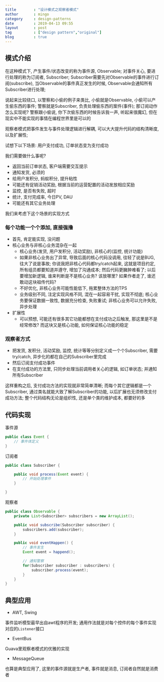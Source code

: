 ```yaml
---
title        : "设计模式之观察者模式"
author       : mingo
category     : design-patterns
date         : 2019-04-13 09:55
layout       : post
tag          : ["design pattern","original"]
blog         : true
---
```


## 模式介绍

在这种模式下, 产生事件/状态改变的称为事件源, Observable; 对事件关心, 要进行处理的称为订阅者, Subscriber;
Subscriber需要先对Observable的事件进行订阅(subscribe), 当Observable的事件真正发生的时候, Observable会通知所有Subscriber进行处理;

说起来比较绕口, 以警察和小偷的例子来类比, 小偷就是Observable, 小偷可以产生偷东西的事件; 警察就是Subscriber, 负责处理偷东西的案件(事件); 那订阅动作怎么实现呢?
警察跟小偷说, 你下次偷东西的时候告诉我一声, 听起来很魔幻, 但在现实中不能实现的事情在编程世界里是可以的

观察者模式把事件发生与事件处理逻辑进行解耦, 可以大大提升代码的结构清晰度, 以及扩展性; 

试想下以下场景: 
    用户支付成功, 订单状态变为支付成功

我们需要做什么事呢? 

- 返回当前订单状态, 客户端需要交互提示
- 通知发货, 必须的
- 给用户发积分, 蚂蚁积分, 提升粘性
- 可能还有促销活动奖励, 根据当前的运营配置的活动发放相应奖励
- 监控, 是否有失败, 超时
- 统计, 支付完成率, 今日PV, DAU
- 可能还有其它业务处理

我们来考虑下这个场景的实现方式

### 每个功能一个个添加, 直接强撸
- 首先, 肯定能实现, 没问题
- 核心业务与非核心业务混杂在一起
    + 核心业务(发货, 用户发积分, 活动奖励), 非核心的(监控, 统计功能)
    + 如果非核心业务出了异常, 导致后面的核心代码没调用, 往轻了说是BUG, 往大了说是事故; 你说我把非核心代码都try/catch起来, 这就是项目约定, 所有组员都要知道并遵守, 增加了沟通成本; 然后代码更臃肿难看了; 以后要增加新逻辑, 谁来判断是不是核心业务? 该放哪里? 如果作者走了, 谁还敢动这块祖传代码? 
    + 不好优化, 非核心业务可能性能低下, 拖累整体方法的TPS
    + 业务级别不同, 注定实现风格不同, 混在一起容易干扰, 实现不彻底; 核心业务要保证数据一致性, 数据充分检查, 失败重试; 非核心业务可以允许失败, 异步处理
- 扩展性
    + 可以预想, 可能还有很多其它功能都想在支付成功之后触发, 那这里是不是经常修改? 而这块又是核心功能, 如何保证核心功能的稳定

### 观察者方式

- 把发货, 发积分, 活动奖励, 监控, 统计等等分别定义成一个个Subscriber, 需要try/catch, 异步化的都在自己的Subscriber里完成
- 然后订阅支付成功事件
- 在支付成功的方法里, 只同步处理当前调用者关心的逻辑, 如订单状态; 并通知所有Subscriber

这样重构之后, 支付成功方法的实现就非常简单清晰; 而每个其它逻辑都是一个Subscriber, 通过类名就能大致了解Subscriber的功能, 以后扩展也无须修改支付成功方法;
整个代码结构无论是组织性, 还是单个类的维护成本, 都要好的多

## 代码实现

事件源

```java
public class Event {
    // 事件体定义
}
```

订阅者

```java
public class Subscriber {

    public void process(Event event) {
        // 开始处理事件
    }

}
```

观察者
```java
public class Observable {
    private List<Subscriber> subscribers = new ArrayList();

    public void subscribe(Subscriber subscriber) {
        subscribers.add(subscriber);
    }

    public void eventHappen() {
        // 事件发生
        Event event = happend(); 

        // 通知警察
        for(Subscriber subscriber : subscribers) {
            subscriber.process(event);
        }
    }
}
```

## 典型应用

- AWT, Swing
    
事件监听模型最早出自awt程序的开发; 通用作法就是对每个控件的每个事件实现对应的`Listener`接口

- EventBus

Guava里观察者模式的优雅的实现

- MessageQueue

也算是典型应用了, 这里的事件源就是生产者, 事件就是消息, 订阅者自然就是消费者
